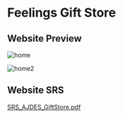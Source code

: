# Feelings Gift Store

## Website Preview

![home](https://github.com/AyeshaPerera1995/Feelings_Gift_Store/assets/71303535/c05674da-128f-41c0-bf1b-417358d066df)

![home2](https://github.com/AyeshaPerera1995/Feelings_Gift_Store/assets/71303535/990faf91-35e0-431d-9b93-f424423dcdb3)


## Website SRS

[SRS_AJDES_GiftStore.pdf](https://github.com/AyeshaPerera1995/Feelings_Gift_Store/files/14324268/SRS_AJDES_GiftStore.pdf)



